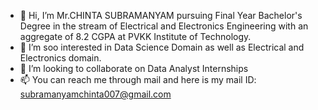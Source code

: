 - 👋 Hi, I’m Mr.CHINTA SUBRAMANYAM pursuing Final Year Bachelor's Degree in the stream of Electrical and Electronics Engineering with an aggregate of 8.2 CGPA at PVKK Institute of Technology.
- 👀 I’m soo interested in Data Science Domain as well as Electrical and Electronics domain.
- 💞️ I’m looking to collaborate on Data Analyst Internships 
- 📫 You can reach me through mail and here is my mail ID: subramanyamchinta007@gmail.com

<!---
CHINTASUBRAMANYAM007/CHINTASUBRAMANYAM007 is a ✨ special ✨ repository because its `README.md` (this file) appears on your GitHub profile.
You can click the Preview link to take a look at your changes.

--->
